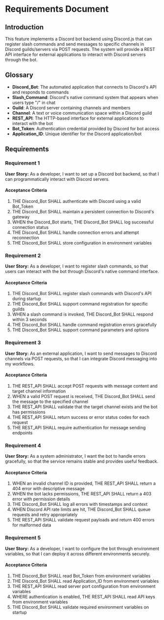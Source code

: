 # Requirements Document

## Introduction

This feature implements a Discord bot backend using Discord.js that can register slash commands and send messages to specific channels in Discord guilds/servers via POST requests. The system will provide a REST API interface for external applications to interact with Discord servers through the bot.

## Glossary

- **Discord_Bot**: The automated application that connects to Discord's API and responds to commands
- **Slash_Command**: Discord's native command system that appears when users type "/" in chat
- **Guild**: A Discord server containing channels and members
- **Channel**: A text or voice communication space within a Discord guild
- **REST_API**: The HTTP-based interface for external applications to interact with the bot
- **Bot_Token**: Authentication credential provided by Discord for bot access
- **Application_ID**: Unique identifier for the Discord application/bot

## Requirements

### Requirement 1

**User Story:** As a developer, I want to set up a Discord bot backend, so that I can programmatically interact with Discord servers.

#### Acceptance Criteria

1. THE Discord_Bot SHALL authenticate with Discord using a valid Bot_Token
2. THE Discord_Bot SHALL maintain a persistent connection to Discord's gateway
3. WHEN the Discord_Bot starts, THE Discord_Bot SHALL log successful connection status
4. THE Discord_Bot SHALL handle connection errors and attempt reconnection
5. THE Discord_Bot SHALL store configuration in environment variables

### Requirement 2

**User Story:** As a developer, I want to register slash commands, so that users can interact with the bot through Discord's native command interface.

#### Acceptance Criteria

1. THE Discord_Bot SHALL register slash commands with Discord's API during startup
2. THE Discord_Bot SHALL support command registration for specific guilds
3. WHEN a slash command is invoked, THE Discord_Bot SHALL respond within 3 seconds
4. THE Discord_Bot SHALL handle command registration errors gracefully
5. THE Discord_Bot SHALL support command parameters and options

### Requirement 3

**User Story:** As an external application, I want to send messages to Discord channels via POST requests, so that I can integrate Discord messaging into my workflows.

#### Acceptance Criteria

1. THE REST_API SHALL accept POST requests with message content and target channel information
2. WHEN a valid POST request is received, THE Discord_Bot SHALL send the message to the specified channel
3. THE REST_API SHALL validate that the target channel exists and the bot has permissions
4. THE REST_API SHALL return success or error status codes for each request
5. THE REST_API SHALL require authentication for message sending endpoints

### Requirement 4

**User Story:** As a system administrator, I want the bot to handle errors gracefully, so that the service remains stable and provides useful feedback.

#### Acceptance Criteria

1. WHEN an invalid channel ID is provided, THE REST_API SHALL return a 404 error with descriptive message
2. WHEN the bot lacks permissions, THE REST_API SHALL return a 403 error with permission details
3. THE Discord_Bot SHALL log all errors with timestamps and context
4. WHEN Discord API rate limits are hit, THE Discord_Bot SHALL queue requests and retry appropriately
5. THE REST_API SHALL validate request payloads and return 400 errors for malformed data

### Requirement 5

**User Story:** As a developer, I want to configure the bot through environment variables, so that I can deploy it across different environments securely.

#### Acceptance Criteria

1. THE Discord_Bot SHALL read Bot_Token from environment variables
2. THE Discord_Bot SHALL read Application_ID from environment variables
3. THE REST_API SHALL read server port configuration from environment variables
4. WHERE authentication is enabled, THE REST_API SHALL read API keys from environment variables
5. THE Discord_Bot SHALL validate required environment variables on startup